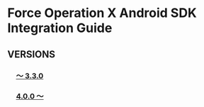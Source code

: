 # Force Operation X Android SDK Integration Guide

## VERSIONS
### &nbsp;&nbsp;&nbsp;&nbsp;&nbsp;[〜 3.3.0](../../blob/3.x/README.md)

### &nbsp;&nbsp;&nbsp;&nbsp;&nbsp;[4.0.0 〜](../../blob/4.x/README.md)
